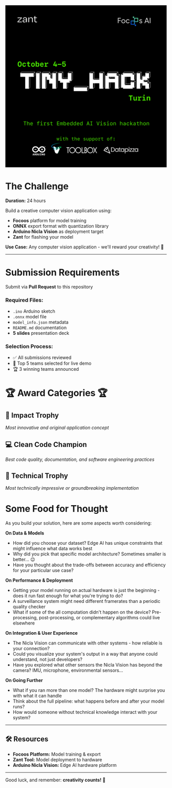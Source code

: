 <div align="center">
  <img src="img/loghi.png" alt="Alt text" width="900" >
</div>

# The Challenge

**Duration:** 24 hours

Build a creative computer vision application using:
- **Focoos** platform for model training
- **ONNX** export format with quantization library
- **Arduino Nicla Vision** as deployment target
- **Zant** for flashing your model

**Use Case:** Any computer vision application - we'll reward your creativity! 🎨

---

# Submission Requirements

Submit via **Pull Request** to this repository

### Required Files:
- `.ino` Arduino sketch
- `.onnx` model file
- `model_info.json` metadata
- `README.md` documentation
- **5 slides** presentation deck

### Selection Process:
- ✅ All submissions reviewed
- 🎤 Top 5 teams selected for live demo
- 🏆 3 winning teams announced



# 🏆 Award Categories 🏆

## 🌟 Impact Trophy
*Most innovative and original application concept*

## 💻 Clean Code Champion
*Best code quality, documentation, and software engineering practices*

## 🚀 Technical Trophy
*Most technically impressive or groundbreaking implementation*


# Some Food for Thought

As you build your solution, here are some aspects worth considering:

**On Data & Models**
- How did you choose your dataset? Edge AI has unique constraints that might influence what data works best
- Why did you pick that specific model architecture? Sometimes smaller is better... 😉
- Have you thought about the trade-offs between accuracy and efficiency for your particular use case?

**On Performance & Deployment**
- Getting your model running on actual hardware is just the beginning - does it run fast enough for what you're trying to do?
- A surveillance system might need different framerates than a periodic quality checker
- What if some of the all computation didn't happen on the device? Pre-processing, post-processing, or complementary algorithms could live elsewhere

**On Integration & User Experience**
- The Nicla Vision can communicate with other systems - how reliable is your connection?
- Could you visualize your system's output in a way that anyone could understand, not just developers?
- Have you explored what other sensors the Nicla Vision has beyond the camera? IMU, microphone, environmental sensors...

**On Going Further**
- What if you ran more than one model? The hardware might surprise you with what it can handle
- Think about the full pipeline: what happens before and after your model runs?
- How would someone without technical knowledge interact with your system?

---

## 🛠️ Resources

- **Focoos Platform:** Model training & export
- **Zant Tool:** Model deployment to hardware
- **Arduino Nicla Vision:** Edge AI hardware platform

---  

Good luck, and remember: **creativity counts!** 🎉